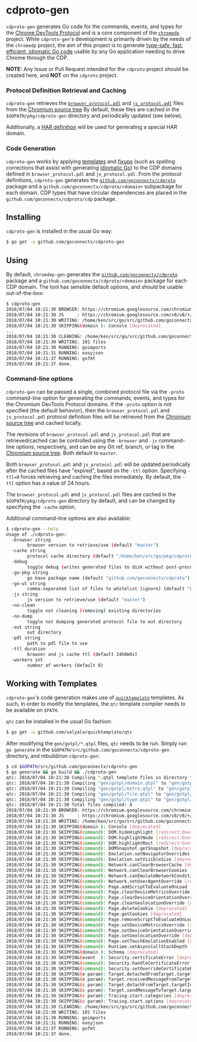 # cdproto-gen

`cdproto-gen` generates Go code for the commands, events, and types for the
[Chrome DevTools Protocol][devtools-protocol] and is a core component of the
[`chromedp`][chromedp] project. While `cdproto-gen`'s development is primarily
driven by the needs of the `chromedp` project, the aim of this project is to
generate [type-safe, fast, efficient, idiomatic Go code][cdproto] usable by any
Go application needing to drive Chrome through the CDP.

**NOTE:** Any Issue or Pull Request intended for the `cdproto` project should
be created here, and **NOT** on the `cdproto` project.

### Protocol Definition Retrieval and Caching

`cdproto-gen` retrieves the [`browser_protocol.pdl`][browser-protocol] and
[`js_protocol.pdl`][js-protocol] files from the [Chromium source tree][chromium-src]
By default, these files are cached in the `$GOPATH/pkg/cdproto-gen` directory
and periodically updated (see below).

Additionally, a [HAR definition][har-spec] will be used for generating a
special HAR domain.

### Code Generation

`cdproto-gen` works by applying [templates](/templates) and [fixups](/fixups)
(such as spelling corrections that assist with generating [idiomatic Go][effective-go])
to the CDP domains defined in `browser_protocol.pdl` and `js_protocol.pdl`.
From the protocol definitions, `cdproto-gen` generates the [`github.com/goconnectx/cdproto`][cdproto]
package and a `github.com/goconnectx/cdproto/<domain>` subpackage for each
domain. CDP types that have circular dependencies are placed in the
`github.com/goconnectx/cdproto/cdp` package.

## Installing

`cdproto-gen` is installed in the usual Go way:

```sh
$ go get -u github.com/goconnectx/cdproto-gen
```

## Using

By default, `chromdep-gen` generates the [`github.com/goconnectx/cdproto`][cdproto-godoc]
package and a `github.com/goconnectx/cdproto/<domain>` package for each CDP
domain. The tool has sensible default options, and should be usable
out-of-the-box:

```sh
$ cdproto-gen
2018/07/04 10:21:30 BROWSER: https://chromium.googlesource.com/chromium/src/+/master/third_party/blink/renderer/core/inspector/browser_protocol.pdl?format=TEXT
2018/07/04 10:21:30 JS     : https://chromium.googlesource.com/v8/v8/+/master/src/inspector/js_protocol.pdl?format=TEXT
2018/07/04 10:21:30 WRITING: /home/ken/src/go/src/github.com/goconnectx/cdproto/protocol-master_master-20180704.pdl
2018/07/04 10:21:30 SKIPPING(domain ): Console [deprecated]
...
2018/07/04 10:21:30 CLEANING: /home/ken/src/go/src/github.com/goconnectx/cdproto
2018/07/04 10:21:30 WRITING: 101 files
2018/07/04 10:21:30 RUNNING: goimports
2018/07/04 10:21:31 RUNNING: easyjson
2018/07/04 10:21:37 RUNNING: gofmt
2018/07/04 10:21:37 done.
```

### Command-line options

`cdproto-gen` can be passed a single, combined protocol file via the `-proto`
command-line option for generating the commands, events, and types for the
Chromium DevTools Protocol domains. If the `-proto` option is not specified
(the default behavior), then the `browser_protocol.pdl` and `js_protocol.pdl`
protocol definition files will be retrieved from the [Chromium source
tree][chromium-src] and cached locally.

The revisions of `browser_protocol.pdl` and `js_protocol.pdl` that are
retrieved/cached can be controlled using the `-browser` and `-js` command-line
options, respectively, and can be any Git ref, branch, or tag in the [Chromium
source tree][chromium-src]. Both default to `master`.

Both `browser_protocol.pdl` and `js_protocol.pdl` will be updated
periodically after the cached files have "expired", based on the `-ttl` option.
Specifying `-ttl=0` forces retrieving and caching the files immediately. By
default, the `-ttl` option has a value of 24 hours.

The `browser_protocol.pdl` and `js_protocol.pdl` files are cached in the
`$GOPATH/pkg/cdproto-gen` directory by default, and can be changed by
specifying the `-cache` option.

Additional command-line options are also available:

```sh
$ cdproto-gen --help
Usage of ./cdproto-gen:
  -browser string
    	browser version to retrieve/use (default "master")
  -cache string
    	protocol cache directory (default "/home/ken/src/go/pkg/cdproto-gen")
  -debug
    	toggle debug (writes generated files to disk without post-processing)
  -go-pkg string
    	go base package name (default "github.com/goconnectx/cdproto")
  -go-wl string
    	comma-separated list of files to whitelist (ignore) (default "LICENSE,README.md,protocol*.pdl,easyjson.go")
  -js string
    	js version to retrieve/use (default "master")
  -no-clean
    	toggle not cleaning (removing) existing directories
  -no-dump
    	toggle not dumping generated protocol file to out directory
  -out string
    	out directory
  -pdl string
    	path to pdl file to use
  -ttl duration
    	browser and js cache ttl (default 24h0m0s)
  -workers int
    	number of workers (default 8)
```

## Working with Templates

`cdproto-gen`'s code generation makes use of  [`quicktemplate`][quicktemplate]
templates. As such, in order to modify the templates, the `qtc` template
compiler needs to be available on `$PATH`.

`qtc` can be installed in the usual Go fashion:

```sh
$ go get -u github.com/valyala/quicktemplate/qtc
```

After modifying the `gen/gotpl/*.qtpl` files, `qtc` needs to be run. Simply run
`go generate` in the `$GOPATH/src/github.com/goconnectx/cdproto-gen` directory,
and rebuild/run `cdproto-gen`:

```sh
$ cd $GOPATH/src/github.com/goconnectx/cdproto-gen
$ go generate && go build && ./cdproto-gen
qtc: 2018/07/04 10:21:30 Compiling *.qtpl template files in directory "gen/gotpl"
qtc: 2018/07/04 10:21:30 Compiling "gen/gotpl/domain.qtpl" to "gen/gotpl/domain.qtpl.go"...
qtc: 2018/07/04 10:21:30 Compiling "gen/gotpl/extra.qtpl" to "gen/gotpl/extra.qtpl.go"...
qtc: 2018/07/04 10:21:30 Compiling "gen/gotpl/file.qtpl" to "gen/gotpl/file.qtpl.go"...
qtc: 2018/07/04 10:21:30 Compiling "gen/gotpl/type.qtpl" to "gen/gotpl/type.qtpl.go"...
qtc: 2018/07/04 10:21:30 Total files compiled: 4
2018/07/04 10:21:30 BROWSER: https://chromium.googlesource.com/chromium/src/+/master/third_party/blink/renderer/core/inspector/browser_protocol.pdl?format=TEXT
2018/07/04 10:21:30 JS     : https://chromium.googlesource.com/v8/v8/+/master/src/inspector/js_protocol.pdl?format=TEXT
2018/07/04 10:21:30 WRITING: /home/ken/src/go/src/github.com/goconnectx/cdproto/protocol-master_master-20180704.pdl
2018/07/04 10:21:30 SKIPPING(domain ): Console [deprecated]
2018/07/04 10:21:30 SKIPPING(command): DOM.hideHighlight [redirect:Overlay.hideHighlight]
2018/07/04 10:21:30 SKIPPING(command): DOM.highlightNode [redirect:Overlay.highlightNode]
2018/07/04 10:21:30 SKIPPING(command): DOM.highlightRect [redirect:Overlay.highlightRect]
2018/07/04 10:21:30 SKIPPING(command): DOMSnapshot.getSnapshot [deprecated]
2018/07/04 10:21:30 SKIPPING(command): Emulation.setNavigatorOverrides [deprecated]
2018/07/04 10:21:30 SKIPPING(command): Emulation.setVisibleSize [deprecated]
2018/07/04 10:21:30 SKIPPING(command): Network.canClearBrowserCache [deprecated]
2018/07/04 10:21:30 SKIPPING(command): Network.canClearBrowserCookies [deprecated]
2018/07/04 10:21:30 SKIPPING(command): Network.canEmulateNetworkConditions [deprecated]
2018/07/04 10:21:30 SKIPPING(command): Network.setUserAgentOverride [redirect:Emulation]
2018/07/04 10:21:30 SKIPPING(command): Page.addScriptToEvaluateOnLoad [deprecated]
2018/07/04 10:21:30 SKIPPING(command): Page.clearDeviceMetricsOverride [deprecated]
2018/07/04 10:21:30 SKIPPING(command): Page.clearDeviceOrientationOverride [deprecated]
2018/07/04 10:21:30 SKIPPING(command): Page.clearGeolocationOverride [deprecated]
2018/07/04 10:21:30 SKIPPING(command): Page.deleteCookie [deprecated]
2018/07/04 10:21:30 SKIPPING(command): Page.getCookies [deprecated]
2018/07/04 10:21:30 SKIPPING(command): Page.removeScriptToEvaluateOnLoad [deprecated]
2018/07/04 10:21:30 SKIPPING(command): Page.setDeviceMetricsOverride [deprecated]
2018/07/04 10:21:30 SKIPPING(command): Page.setDeviceOrientationOverride [deprecated]
2018/07/04 10:21:30 SKIPPING(command): Page.setGeolocationOverride [deprecated]
2018/07/04 10:21:30 SKIPPING(command): Page.setTouchEmulationEnabled [deprecated]
2018/07/04 10:21:30 SKIPPING(command): Runtime.setAsyncCallStackDepth [redirect:Debugger]
2018/07/04 10:21:30 SKIPPING(domain ): Schema [deprecated]
2018/07/04 10:21:30 SKIPPING(event  ): Security.certificateError [deprecated]
2018/07/04 10:21:30 SKIPPING(command): Security.handleCertificateError [deprecated]
2018/07/04 10:21:30 SKIPPING(command): Security.setOverrideCertificateErrors [deprecated]
2018/07/04 10:21:30 SKIPPING(e param): Target.detachedFromTarget.targetId [deprecated]
2018/07/04 10:21:30 SKIPPING(e param): Target.receivedMessageFromTarget.targetId [deprecated]
2018/07/04 10:21:30 SKIPPING(c param): Target.detachFromTarget.targetId [deprecated]
2018/07/04 10:21:30 SKIPPING(c param): Target.sendMessageToTarget.targetId [deprecated]
2018/07/04 10:21:30 SKIPPING(c param): Tracing.start.categories [deprecated]
2018/07/04 10:21:30 SKIPPING(c param): Tracing.start.options [deprecated]
2018/07/04 10:21:30 CLEANING: /home/ken/src/go/src/github.com/goconnectx/cdproto
2018/07/04 10:21:30 WRITING: 101 files
2018/07/04 10:21:30 RUNNING: goimports
2018/07/04 10:21:31 RUNNING: easyjson
2018/07/04 10:21:37 RUNNING: gofmt
2018/07/04 10:21:37 done.
```

[devtools-protocol]: https://chromedevtools.github.io/devtools-protocol/
[chromedp]: https://github.com/goconnectx
[cdproto]: https://github.com/goconnectx/cdproto
[browser-protocol]: https://chromium.googlesource.com/chromium/src/+/master/third_party/blink/renderer/core/inspector/browser_protocol.pdl
[js-protocol]: https://chromium.googlesource.com/v8/v8/+/master/src/inspector/js_protocol.pdl
[chromium-src]: https://chromium.googlesource.com/chromium/src.git
[har-spec]: http://www.softwareishard.com/blog/har-12-spec/
[effective-go]: https://golang.org/doc/effective_go.html
[cdproto-godoc]: https://godoc.org/github.com/goconnectx/cdproto
[quicktemplate]: https://github.com/valyala/quicktemplate
